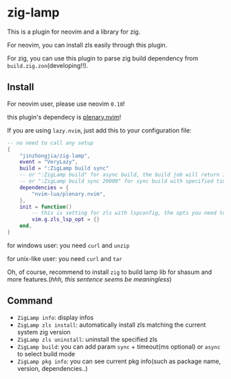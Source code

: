 # zig-lamp

This is a plugin for neovim and a library for zig.

For neovim, you can install zls easily through this plugin.

For zig, you can use this plugin to parse zig build dependency from `build.zig.zon`(developing!!).

## Install

For neovim user, please use neovim `0.10`!

this plugin's dependecy is [plenary.nvim](https://github.com/nvim-lua/plenary.nvim)!

If you are using `lazy.nvim`, just add this to your configuration file:

```lua
-- no need to call any setup
{
    "jinzhongjia/zig-lamp",
    event = "VeryLazy",
    build = ":ZigLamp build sync"
    -- or ":ZigLamp build" for async build, the build job will return immediately
    -- or ":ZigLamp build sync 20000" for sync build with specified timeout 20000ms
    dependencies = {
        "nvim-lua/plenary.nvim",
    },
    init = function()
        -- this is setting for zls with lspconfig, the opts you need to see document of zls and lspconfig
        vim.g.zls_lsp_opt = {}
    end,
}
```

for windows user: you need `curl` and `unzip`

for unix-like user: you need `curl` and `tar`

Oh, of course, recommend to install `zig` to build lamp lib for shasum and more features.(_hhh, this sentence seems be meaningless_)

## Command

- `ZigLamp info`: display infos
- `ZigLamp zls install`: automatically install zls matching the current system zig version
- `ZigLamp zls uninstall`: uninstall the specified zls
- `ZigLamp build`: you can add param `sync` + timeout(ms optional) or `async` to select build mode
- `ZigLamp pkg info`: you can see current pkg info(such as package name, version, dependencies..)
